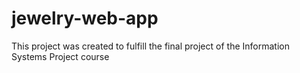 # jewelry-web-app
This project was created to fulfill the final project of the Information Systems Project course
